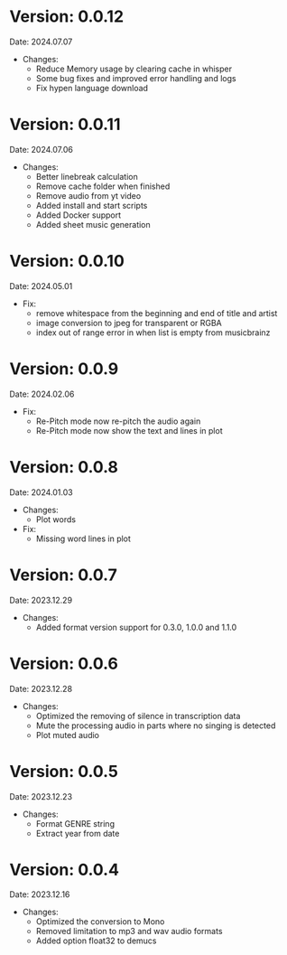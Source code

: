 # Version: 0.0.12
Date: 2024.07.07
- Changes:
  - Reduce Memory usage by clearing cache in whisper
  - Some bug fixes and improved error handling and logs
  - Fix hypen language download

# Version: 0.0.11
Date: 2024.07.06
- Changes:
  - Better linebreak calculation
  - Remove cache folder when finished
  - Remove audio from yt video
  - Added install and start scripts
  - Added Docker support
  - Added sheet music generation

# Version: 0.0.10
Date: 2024.05.01
- Fix:
  - remove whitespace from the beginning and end of title and artist
  - image conversion to jpeg for transparent or RGBA
  - index out of range error in when list is empty from musicbrainz

# Version: 0.0.9
Date: 2024.02.06
- Fix:
  - Re-Pitch mode now re-pitch the audio again
  - Re-Pitch mode now show the text and lines in plot

# Version: 0.0.8
Date: 2024.01.03
- Changes:
  - Plot words
- Fix:
  - Missing word lines in plot

# Version: 0.0.7
Date: 2023.12.29
- Changes:
  - Added format version support for 0.3.0, 1.0.0 and 1.1.0

# Version: 0.0.6
Date: 2023.12.28
- Changes:
  - Optimized the removing of silence in transcription data
  - Mute the processing audio in parts where no singing is detected
  - Plot muted audio

# Version: 0.0.5
Date: 2023.12.23
- Changes:
  - Format GENRE string
  - Extract year from date

# Version: 0.0.4
Date: 2023.12.16
- Changes:
  - Optimized the conversion to Mono
  - Removed limitation to mp3 and wav audio formats
  - Added option float32 to demucs